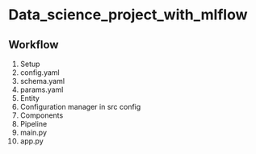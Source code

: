 # Data_science_project_with_mlflow

## Workflow

1. Setup 
2. config.yaml
3. schema.yaml
4. params.yaml
5. Entity
6. Configuration manager in src config
7. Components
8. Pipeline
9. main.py
10. app.py